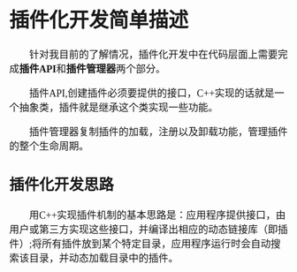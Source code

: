 <span style='font-size:18px;font-family:微软雅黑'>

# 插件化开发简单描述
&emsp;&emsp;针对我目前的了解情况，插件化开发中在代码层面上需要完成**插件API**和**插件管理器**两个部分。  

&emsp;&emsp;插件API,创建插件必须要提供的接口，C++实现的话就是一个抽象类，插件就是继承这个类实现一些功能。  

&emsp;&emsp;插件管理器复制插件的加载，注册以及卸载功能，管理插件的整个生命周期。

## 插件化开发思路
&emsp;&emsp;用C++实现插件机制的基本思路是：应用程序提供接口，由用户或第三方实现这些接口，并编译出相应的动态链接库（即插件）;将所有插件放到某个特定目录，应用程序运行时会自动搜索该目录，并动态加载目录中的插件。



</span>